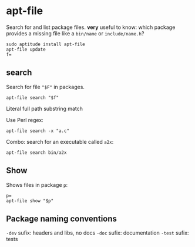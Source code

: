 # apt-file

Search for and list package files. **very** useful to know: which package provides a missing file like a `bin/name` or `include/name.h`?

    sudo aptitude install apt-file
    apt-file update
    f=

## search

Search for file `"$F"` in packages.

    apt-file search "$f"

Literal full path substring match

Use Perl regex:

    apt-file search -x "a.c"

Combo: search for an executable called `a2x`:

    apt-file search bin/a2x

## Show

Shows files in package `p`:

    p=
    apt-file show "$p"

## Package naming conventions

`-dev` sufix: headers and libs, no docs
`-doc` sufix: documentation
`-test` sufix: tests

